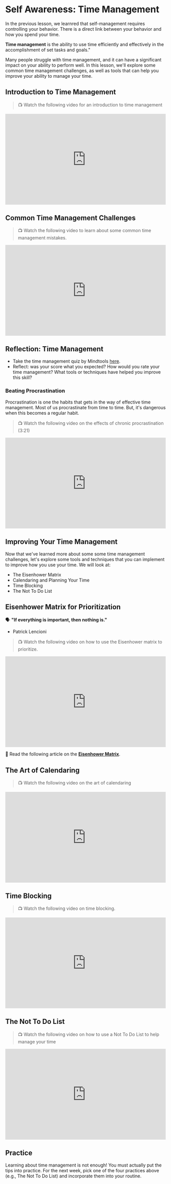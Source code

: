# Self Awareness: Time Management

In the previous lesson, we learnred that self-management requires controlling your behavior. There is a direct link between your behavior and how you spend your time. 

<aside>
 
  **Time management** is the ability to use time efficiently and effectively in the accomplishment of set tasks and goals." 

</aside>
  
 Many people struggle with time management, and it can  have a significant impact on your ability to perform well. In this lesson, we'll explore some common time management challenges, as well as tools that can help you improve your ability to manage your time.


## Introduction to Time Management

> 📺 Watch the following video for an introduction to time management

<div style="position: relative; padding-bottom: 56.25%; height: 0;"><iframe src="https://www.youtube.com/embed/54Vobx4i3Jc" title="YouTube video player" frameborder="0" allow="accelerometer; autoplay; clipboard-write; encrypted-media; gyroscope; picture-in-picture" allowfullscreen style="position: absolute; top: 0; left: 0; width: 100%; height: 100%;"></iframe></div>


## Common Time Management Challenges

> 📺 Watch the following video to learn about some common time management mistakes.

<div style="position: relative; padding-bottom: 56.25%; height: 0;"><iframe src="https://www.youtube.com/embed/OQnwJAQV2GA" title="YouTube video player" frameborder="0" allow="accelerometer; autoplay; clipboard-write; encrypted-media; gyroscope; picture-in-picture" allowfullscreen style="position: absolute; top: 0; left: 0; width: 100%; height: 100%;"></iframe></div>


## Reflection: Time Management

- Take the time management quiz by Mindtools [here](https://www.mindtools.com/aavjrgg/how-good-is-your-time-management). 
- Reflect: was your score what you expected? How would you rate your time management? What tools or techniques have helped you improve this skill?  


### Beating Procrastination

Procrastination is one the habits that gets in the way of effective time management. Most of us procrastinate from time to time. But, it's dangerous when this becomes a regular habit. 

> 📺 Watch the following video on the effects of chronic procrastination (3:21)

<div style="position: relative; padding-bottom: 56.25%; height: 0;"><iframe src="https://www.youtube.com/embed/NIn7opOQWGQ"  title="YouTube video player" frameborder="0" allow="accelerometer; autoplay; clipboard-write; encrypted-media; gyroscope; picture-in-picture" allowfullscreen style="position: absolute; top: 0; left: 0; width: 100%; height: 100%;"></iframe></div>


## Improving Your Time Management

Now that we've learned more about some some time management challenges, let's explore some tools and techniques that you can implement to improve how you use your time. We will look at:
- The Eisenhower Matrix
- Calendaring and Planning Your Time
- Time Blocking
- The Not To Do List


## Eisenhower Matrix for Prioritization

<aside>
  
🗣 **"If everything is important, then nothing is."**

- Patrick Lencioni
  
</aside>

> 📺 Watch the following video on how to use the Eisenhower matrix to prioritize.


<div style="position: relative; padding-bottom: 56.25%; height: 0;"><iframe src="https://www.youtube.com/embed/tT89OZ7TNwc" title="YouTube video player" frameborder="0" allow="accelerometer; autoplay; clipboard-write; encrypted-media; gyroscope; picture-in-picture" allowfullscreen style="position: absolute; top: 0; left: 0; width: 100%; height: 100%;"></iframe></div>

<aside>

📖 Read the following article on the **[Eisenhower Matrix](https://todoist.com/productivity-methods/eisenhower-matrix)**.

</aside>


## The Art of Calendaring

> 📺 Watch the following video on the art of calendaring

<div style="position: relative; padding-bottom: 56.25%; height: 0;"><iframe src="https://www.youtube.com/embed/AhXogyf_-BU" title="YouTube video player" frameborder="0" allow="accelerometer; autoplay; clipboard-write; encrypted-media; gyroscope; picture-in-picture" allowfullscreen style="position: absolute; top: 0; left: 0; width: 100%; height: 100%;"></iframe></div>

## Time Blocking

> 📺 Watch the following video on time blocking.

<div style="position: relative; padding-bottom: 56.25%; height: 0;"><iframe src="https://www.youtube.com/embed/YlkCB3ruVQE" title="YouTube video player" frameborder="0" allow="accelerometer; autoplay; clipboard-write; encrypted-media; gyroscope; picture-in-picture" allowfullscreen style="position: absolute; top: 0; left: 0; width: 100%; height: 100%;"></iframe></div>


## The Not To Do List

>   📺 Watch the following video on how to use a Not To Do List to help manage your time

<div style="position: relative; padding-bottom: 56.25%; height: 0;"><iframe src="https://www.youtube.com/embed/SappngY0ZQ8" title="YouTube video player" frameborder="0" allow="accelerometer; autoplay; clipboard-write; encrypted-media; gyroscope; picture-in-picture" allowfullscreen style="position: absolute; top: 0; left: 0; width: 100%; height: 100%;"></iframe></div>

## Practice

Learning about time management is not enough! You must actually put the tips into practice. For the next week, pick one of the four practices above (e.g., The Not To Do List) and incorporate them into your routine. 


